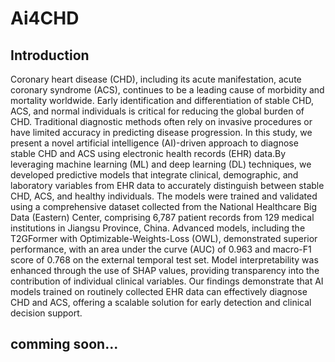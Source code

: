 # Ai4CHD

## Introduction
Coronary heart disease (CHD), including its acute manifestation, acute coronary syndrome (ACS), continues to be a leading cause of morbidity and mortality worldwide. Early identification and differentiation of stable CHD, ACS, and normal individuals is critical for reducing the global burden of CHD. Traditional diagnostic methods often rely on invasive procedures or have limited accuracy in predicting disease progression. In this study, we present a novel artificial intelligence (AI)-driven approach to diagnose stable CHD and ACS using electronic health records (EHR) data.By leveraging machine learning (ML) and deep learning (DL) techniques, we developed predictive models that integrate clinical, demographic, and laboratory variables from EHR data to accurately distinguish between stable CHD, ACS, and healthy individuals. The models were trained and validated using a comprehensive dataset collected from the National Healthcare Big Data (Eastern) Center, comprising 6,787 patient records from 129 medical institutions in Jiangsu Province, China. Advanced models, including the T2GFormer with Optimizable-Weights-Loss (OWL), demonstrated superior performance, with an area under the curve (AUC) of 0.963 and macro-F1 score of 0.768 on the external temporal test set. Model interpretability was enhanced through the use of SHAP values, providing transparency into the contribution of individual clinical variables. Our findings demonstrate that AI models trained on routinely collected EHR data can effectively diagnose CHD and ACS, offering a scalable solution for early detection and clinical decision support.

## comming soon...
